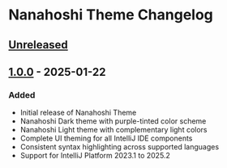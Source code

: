 <!-- Keep a Changelog guide -> https://keepachangelog.com -->

# Nanahoshi Theme Changelog

## [Unreleased]

## [1.0.0] - 2025-01-22

### Added

- Initial release of Nanahoshi Theme
- Nanahoshi Dark theme with purple-tinted color scheme
- Nanahoshi Light theme with complementary light colors
- Complete UI theming for all IntelliJ IDE components
- Consistent syntax highlighting across supported languages
- Support for IntelliJ Platform 2023.1 to 2025.2

[Unreleased]: https://github.com/nanahoshi/nanahoshi-theme/compare/v1.0.0...HEAD
[1.0.0]: https://github.com/nanahoshi/nanahoshi-theme/releases/tag/v1.0.0